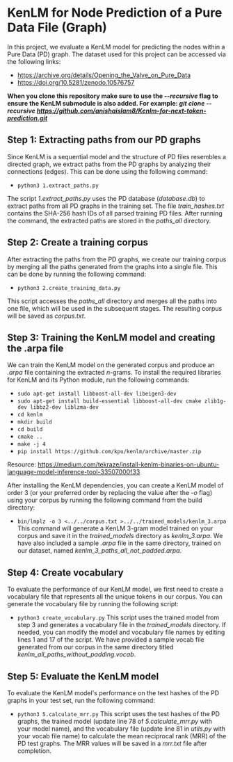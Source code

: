 # KenLM for Node Prediction of a Pure Data File (Graph)

In this project, we evaluate a KenLM model for predicting the nodes within a Pure Data (PD) graph. The dataset used for this project can be accessed via the following links:
- https://archive.org/details/Opening_the_Valve_on_Pure_Data
- https://doi.org/10.5281/zenodo.10576757

**When you clone this repository make sure to use the *--recursive* flag to ensure the KenLM submodule is also added. For example: *git clone --recursive https://github.com/anishaislam8/Kenlm-for-next-token-prediction.git***


## Step 1: Extracting paths from our PD graphs
Since KenLM is a sequential model and the structure of PD files resembles a directed graph, we extract paths from the PD graphs by analyzing their connections (edges). This can be done using the following command:
- `python3 1.extract_paths.py`

The script *1.extract_paths.py* uses the PD database (*database.db*) to extract paths from all PD graphs in the training set. The file *train_hashes.txt* contains the SHA-256 hash IDs of all parsed training PD files. After running the command, the extracted paths are stored in the *paths_all* directory.

## Step 2: Create a training corpus
After extracting the paths from the PD graphs, we create our training corpus by merging all the paths generated from the graphs into a single file. This can be done by running the following command:
- `python3 2.create_training_data.py`

This script accesses the *paths_all* directory and merges all the paths into one file, which will be used in the subsequent stages. The resulting corpus will be saved as *corpus.txt*.

## Step 3: Training the KenLM model and creating the .arpa file
We can train the KenLM model on the generated corpus and produce an *.arpa* file containing the extracted *n*-grams. To install the required libraries for KenLM and its Python module, run the following commands:
- `sudo apt-get install libboost-all-dev libeigen3-dev`
- `sudo apt-get install build-essential libboost-all-dev cmake zlib1g-dev libbz2-dev liblzma-dev`
- `cd kenlm`
- `mkdir build`
- `cd build` 
- `cmake ..`
- `make -j 4`
- `pip install https://github.com/kpu/kenlm/archive/master.zip`

Resource: https://medium.com/tekraze/install-kenlm-binaries-on-ubuntu-language-model-inference-tool-33507000f33

After installing the KenLM dependencies, you can create a KenLM model of order 3 (or your preferred order by replacing the value after the *-o* flag) using your corpus by running the following command from the build directory:
- `bin/lmplz -o 3 <../../corpus.txt >../../trained_models/kenlm_3.arpa`
This command will generate a KenLM 3-gram model trained on your corpus and save it in the *trained_models* directory as *kenlm_3.arpa*. We have also included a sample *.arpa* file in the same directory, trained on our dataset, named *kenlm_3_paths_all_not_padded.arpa*.

## Step 4: Create vocabulary

To evaluate the performance of our KenLM model, we first need to create a vocabulary file that represents all the unique tokens in our corpus. You can generate the vocabulary file by running the following script:
- `python3 create_vocabulary.py`
This script uses the trained model from step 3 and generates a vocabulary file in the *trained_models* directory. If needed, you can modify the model and vocabulary file names by editing lines 1 and 17 of the script. We have provided a sample vocab file generated from our corpus in the same directory titled *kenlm_all_paths_without_padding.vocab*.

## Step 5: Evaluate the KenLM model

To evaluate the KenLM model's performance on the test hashes of the PD graphs in your test set, run the following command:
- `python3 5.calculate_mrr.py`
This script uses the test hashes of the PD graphs, the trained model (update line 78 of *5.calculate_mrr.py* with your model name), and the vocabulary file (update line 81 in *utils.py* with your vocab file name) to calculate the mean reciprocal rank (MRR) of the PD test graphs. The MRR values will be saved in a *mrr.txt* file after completion.